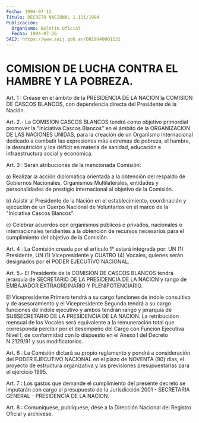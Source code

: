 ```yaml
---
Fecha: 1994-07-13
Título: DECRETO NACIONAL 1.131/1994
Publicación:
  Organismo: Boletín Oficial
  Fecha: 1994-07-26
SAIJ: https://www.saij.gob.ar/DN19940001131
---
```

# COMISION DE LUCHA CONTRA EL HAMBRE Y LA POBREZA.

<a id="1"></a>
Art. 1 : Créase en el ámbito de la PRESIDENCIA DE LA NACION la COMISION DE CASCOS BLANCOS, con dependencia directa del Presidente de la Nación.

<a id="2"></a>
Art. 2.- La COMISION CASCOS BLANCOS tendrá como objetivo primordial promover la "Iniciativa Cascos Blancos" en el ámbito de la ORGANIZACION DE LAS NACIONES UNIDAS, para la creación de un Organismo Internacional dedicado a combatir las expresiones más extremas de pobreza, el hambre, la desnutrición y los déficit en materia de sanidad, educación e infraestructura social y económica.

<a id="3"></a>
Art. 3 : Serán atribuciones de la mencionada Comisión:

a) Realizar la acción diplomática orientada a la obtención del respaldo de Gobiernos Nacionales, Organismos Multilaterales, entidades y personalidades de prestigio internacional al objetivo de la Comisión.

b) Asistir al Presidente de la Nación en el establecimiento, coordinación y ejecución de un Cuerpo Nacional de Voluntarios en el marco de la "Iniciativa Cascos Blancos".

c) Celebrar acuerdos con organismos públicos o privados, nacionales o internacionales tendientes a la obtención de recursos necesarios para el cumplimiento del objetivo de la Comisión.

<a id="4"></a>
Art. 4 : La Comisión creada por el artículo 1° estará integrada por: UN (1) Presidente, UN (1) Vicepresidente y CUATRO (4) Vocales, quienes serán designados por el PODER EJECUTIVO NACIONAL.

<a id="5"></a>
Art. 5.- El Presidente de la COMISION DE CASCOS BLANCOS tendrá jerarquía de SECRETARIO DE LA PRESIDENCIA DE LA NACION y rango de EMBAJADOR EXTRAORDINARIO Y PLENIPOTENCIARIO.

El Vicepresidente Primero tendrá a su cargo funciones de índole consultivo y de asesoramiento y el Vicepresidente Segundo tendrá a su cargo funciones de índole ejecutivo y ambos tendrán rango y jerarquía de SUBSECRETARIO DE LA PRESIDENCIA DE LA NACION. La retribucióon mensual de los Vocales será equivalente a la remuneración total que corresponda percibir por el desempeño del Cargo con Función Ejecutiva Nivel I, de conformidad con lo dispuesto en el Anexo I del Decreto N.2129/91 y sus modificatorios.

<a id="6"></a>
Art. 6 : La Comisión dictará su propio reglamento y pondrá a consideración del PODER EJECUTIVO NACIONAL en el plazo de NOVENTA (90) días, el proyecto de estructura organizativa y las previsiones presupuestarias para el ejercicio 1995.

<a id="7"></a>
Art. 7 : Los gastos que demande el cumplimiento del presente decreto se imputarán con cargo al presupuesto de la Jurisdicción 2001 - SECRETARIA GENERAL - PRESIDENCIA DE LA NACION.

<a id="8"></a>
Art. 8 : Comuníquese, publíquese, dése a la Dirección Nacional del Registro Oficial y archívese.